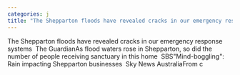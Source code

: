 ```yaml
---
categories: j
title: "The Shepparton floods have revealed cracks in our emergency response systems  The Guardian"
---
```

The Shepparton floods have revealed cracks in our emergency response systems&nbsp;&nbsp;The GuardianAs flood waters rose in Shepparton, so did the number of people receiving sanctuary in this home&nbsp;&nbsp;SBS"Mind-boggling": Rain impacting Shepparton businesses&nbsp;&nbsp;Sky News AustraliaFrom c